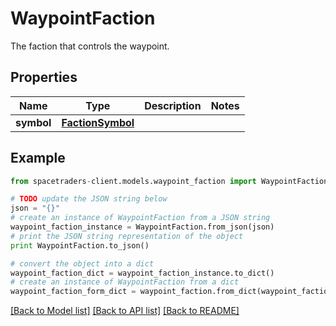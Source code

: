 # WaypointFaction

The faction that controls the waypoint.

## Properties

Name | Type | Description | Notes
------------ | ------------- | ------------- | -------------
**symbol** | [**FactionSymbol**](FactionSymbol.md) |  | 

## Example

```python
from spacetraders-client.models.waypoint_faction import WaypointFaction

# TODO update the JSON string below
json = "{}"
# create an instance of WaypointFaction from a JSON string
waypoint_faction_instance = WaypointFaction.from_json(json)
# print the JSON string representation of the object
print WaypointFaction.to_json()

# convert the object into a dict
waypoint_faction_dict = waypoint_faction_instance.to_dict()
# create an instance of WaypointFaction from a dict
waypoint_faction_form_dict = waypoint_faction.from_dict(waypoint_faction_dict)
```
[[Back to Model list]](../README.md#documentation-for-models) [[Back to API list]](../README.md#documentation-for-api-endpoints) [[Back to README]](../README.md)


